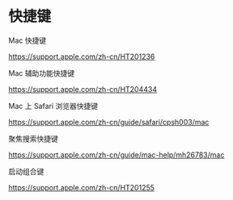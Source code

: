 # 快捷键

Mac 快捷键

https://support.apple.com/zh-cn/HT201236

Mac 辅助功能快捷键

https://support.apple.com/zh-cn/HT204434

Mac 上 Safari 浏览器快捷键

https://support.apple.com/zh-cn/guide/safari/cpsh003/mac

聚焦搜索快捷键

https://support.apple.com/zh-cn/guide/mac-help/mh26783/mac

启动组合键

https://support.apple.com/zh-cn/HT201255